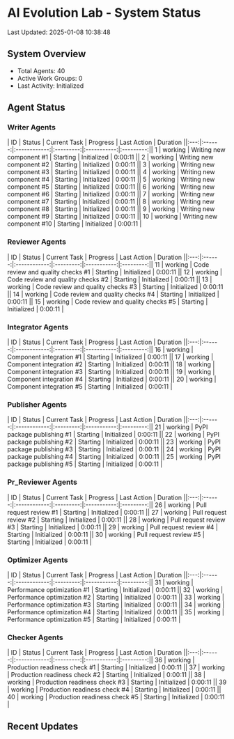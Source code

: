 # AI Evolution Lab - System Status
Last Updated: 2025-01-08 10:38:48

## System Overview
- Total Agents: 40
- Active Work Groups: 0
- Last Activity: Initialized

## Agent Status

### Writer Agents
| ID | Status | Current Task | Progress | Last Action | Duration ||:---:|:------:|:------------:|:---------:|:-----------:|:---------:|| 1 | working | Writing new component #1 | Starting | Initialized | 0:00:11 || 2 | working | Writing new component #2 | Starting | Initialized | 0:00:11 || 3 | working | Writing new component #3 | Starting | Initialized | 0:00:11 || 4 | working | Writing new component #4 | Starting | Initialized | 0:00:11 || 5 | working | Writing new component #5 | Starting | Initialized | 0:00:11 || 6 | working | Writing new component #6 | Starting | Initialized | 0:00:11 || 7 | working | Writing new component #7 | Starting | Initialized | 0:00:11 || 8 | working | Writing new component #8 | Starting | Initialized | 0:00:11 || 9 | working | Writing new component #9 | Starting | Initialized | 0:00:11 || 10 | working | Writing new component #10 | Starting | Initialized | 0:00:11 |
### Reviewer Agents
| ID | Status | Current Task | Progress | Last Action | Duration ||:---:|:------:|:------------:|:---------:|:-----------:|:---------:|| 11 | working | Code review and quality checks #1 | Starting | Initialized | 0:00:11 || 12 | working | Code review and quality checks #2 | Starting | Initialized | 0:00:11 || 13 | working | Code review and quality checks #3 | Starting | Initialized | 0:00:11 || 14 | working | Code review and quality checks #4 | Starting | Initialized | 0:00:11 || 15 | working | Code review and quality checks #5 | Starting | Initialized | 0:00:11 |
### Integrator Agents
| ID | Status | Current Task | Progress | Last Action | Duration ||:---:|:------:|:------------:|:---------:|:-----------:|:---------:|| 16 | working | Component integration #1 | Starting | Initialized | 0:00:11 || 17 | working | Component integration #2 | Starting | Initialized | 0:00:11 || 18 | working | Component integration #3 | Starting | Initialized | 0:00:11 || 19 | working | Component integration #4 | Starting | Initialized | 0:00:11 || 20 | working | Component integration #5 | Starting | Initialized | 0:00:11 |
### Publisher Agents
| ID | Status | Current Task | Progress | Last Action | Duration ||:---:|:------:|:------------:|:---------:|:-----------:|:---------:|| 21 | working | PyPI package publishing #1 | Starting | Initialized | 0:00:11 || 22 | working | PyPI package publishing #2 | Starting | Initialized | 0:00:11 || 23 | working | PyPI package publishing #3 | Starting | Initialized | 0:00:11 || 24 | working | PyPI package publishing #4 | Starting | Initialized | 0:00:11 || 25 | working | PyPI package publishing #5 | Starting | Initialized | 0:00:11 |
### Pr_Reviewer Agents
| ID | Status | Current Task | Progress | Last Action | Duration ||:---:|:------:|:------------:|:---------:|:-----------:|:---------:|| 26 | working | Pull request review #1 | Starting | Initialized | 0:00:11 || 27 | working | Pull request review #2 | Starting | Initialized | 0:00:11 || 28 | working | Pull request review #3 | Starting | Initialized | 0:00:11 || 29 | working | Pull request review #4 | Starting | Initialized | 0:00:11 || 30 | working | Pull request review #5 | Starting | Initialized | 0:00:11 |
### Optimizer Agents
| ID | Status | Current Task | Progress | Last Action | Duration ||:---:|:------:|:------------:|:---------:|:-----------:|:---------:|| 31 | working | Performance optimization #1 | Starting | Initialized | 0:00:11 || 32 | working | Performance optimization #2 | Starting | Initialized | 0:00:11 || 33 | working | Performance optimization #3 | Starting | Initialized | 0:00:11 || 34 | working | Performance optimization #4 | Starting | Initialized | 0:00:11 || 35 | working | Performance optimization #5 | Starting | Initialized | 0:00:11 |
### Checker Agents
| ID | Status | Current Task | Progress | Last Action | Duration ||:---:|:------:|:------------:|:---------:|:-----------:|:---------:|| 36 | working | Production readiness check #1 | Starting | Initialized | 0:00:11 || 37 | working | Production readiness check #2 | Starting | Initialized | 0:00:11 || 38 | working | Production readiness check #3 | Starting | Initialized | 0:00:11 || 39 | working | Production readiness check #4 | Starting | Initialized | 0:00:11 || 40 | working | Production readiness check #5 | Starting | Initialized | 0:00:11 |

## Recent Updates

